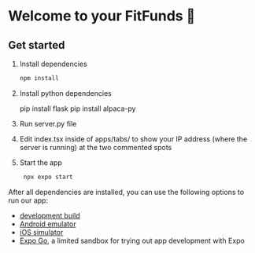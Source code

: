 # Welcome to your FitFunds 👋

## Get started

1. Install dependencies

   ```bash
   npm install
   ```
   
2. Install python dependencies
   
   pip install flask
   pip install alpaca-py

3. Run server.py file

4. Edit index.tsx inside of apps/tabs/ to show your IP address (where the server is running) at the two commented spots

5. Start the app

   ```bash
    npx expo start
   ```
After all dependencies are installed, you can use the following options to run our app:

- [development build](https://docs.expo.dev/develop/development-builds/introduction/)
- [Android emulator](https://docs.expo.dev/workflow/android-studio-emulator/)
- [iOS simulator](https://docs.expo.dev/workflow/ios-simulator/)
- [Expo Go](https://expo.dev/go), a limited sandbox for trying out app development with Expo


